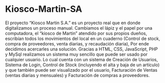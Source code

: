 # Kiosco-Martin-SA
El proyecto “Kiosco Martin S.A.” es un proyecto real que en donde digitalizamos un proceso manual. Cambiamos el lápiz y el papel por una computadora, el “kiosco de Martin” atendido por sus propios dueños, escribían todos los movimientos del local en un cuaderno (Control de stock, compra de proveedores, venta diarias, y recaudación diaria), 
	Por ende decidimos acercarles una solución. Gracias a HTML, CSS, JavaScript, PHP y MySql realizamos un sistema muy sencillo que puede ser usado por cualquier usuario. Lo cual cuenta con un sistema de Creación de Usuarios, Sistema de Login, Control de Stock (incluyendo el alta y baja de un artículo) y que también puede ser visualizado por el usuario, Facturación de Ventas (ventas diarias y mensuales) y Facturación de compras a proveedores. 
